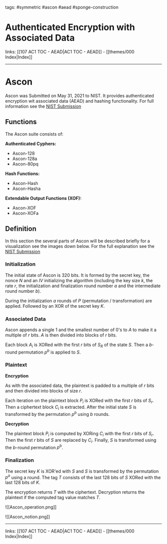 tags: #symmetric #ascon #aead #sponge-construction

# Authenticated Encryption with Associated Data

links:  [[107 AC1 TOC - AEAD|AC1 TOC - AEAD]] - [[themes/000 Index|Index]]

---

# Ascon

Ascon was Submitted on May 31, 2021 to NIST. It provides authenticated encryption wit associated data (AEAD) and hashing functionality. For full information see the [NIST Submission](https://ascon.iaik.tugraz.at/files/asconv12-nist.pdf)

## Functions

The Ascon suite consists of:

**Authenticated Cyphers:**

- Ascon-128
- Ascon-128a
- Ascon-80pq

**Hash Functions:**

- Ascon-Hash
- Ascon-Hasha

**Extendable Output Functions (XOF):**

- Ascon-XOF
- Ascon-XOFa

## Definition

In this section the several parts of Ascon will be described briefly for a visualization see the images down below. For the full explanation see the [NIST Submission](https://ascon.iaik.tugraz.at/files/asconv12-nist.pdf)

### Initialization

The initial state of Ascon is 320 bits. It is formed by the secret key, the nonce $N$ and an $IV$ initializing the algorithm (including the key size $k$, the rate $r$, the initialization and finalization round number $a$ and the intermediate round number $b$).

During the initialization $a$ rounds of $P$ (permutation / transformation) are applied. Followed by an XOR of the secret key $K$.

### Associated Data

Ascon appends a single $1$ and the smallest number of $0$'s to $A$ to make it a multiple of $r$ bits. $A$ is then divided into blocks of $r$ bits.

Each block $A_i$ is XORed with the first $r$ bits of $S_R$ of the state $S$. Then a $b$-round permutation $p^b$ is applied to $S$.

### Plaintext

**Encryption**

As with the associated data, the plaintext is padded to a multiple of $r$ bits and then divided into blocks of size $r$.

Each iteration on the plaintext block $P_i$ is XORed with the first $r$ bits of $S_r$. Then a ciphertext block $C_i$ is extracted. After the initial state $S$ is transformed by the permutation $p^b$ using $b$ rounds.

**Decryption**

The plaintext block $P_i$ is computed by XORing $C_i$ with the first $r$ bits of $S_r$. Then the first $r$ bits of $S$ are replaced by $C_i$. Finally, $S$ is transformed using the $b$-round permutation $p^b$.

### Finalization

The secret key $K$ is XOR'ed with $S$ and $S$ is transformed by the permutation $p^a$ using a round. The tag $T$ consists of the last 128 bits of $S$ XORed with the last 128 bits of $K$.

The encryption returns $T$ with the ciphertext.
Decryption returns the plaintext if the computed tag value matches $T$.

![[Ascon_operation.png]]

![[Ascon_notion.png]]

--- 

links:  [[107 AC1 TOC - AEAD|AC1 TOC - AEAD]] - [[themes/000 Index|Index]]
